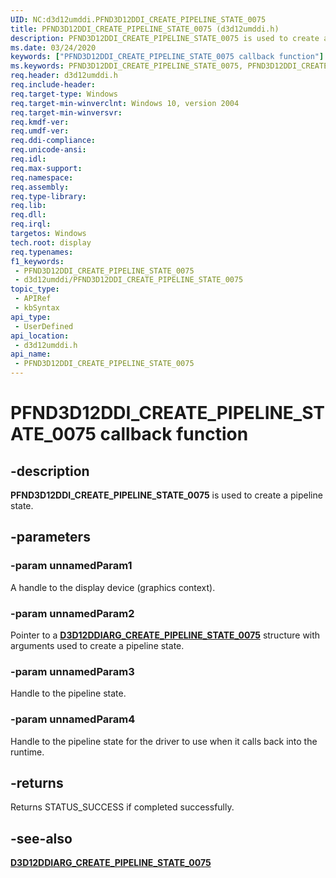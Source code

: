 ```yaml
---
UID: NC:d3d12umddi.PFND3D12DDI_CREATE_PIPELINE_STATE_0075
title: PFND3D12DDI_CREATE_PIPELINE_STATE_0075 (d3d12umddi.h)
description: PFND3D12DDI_CREATE_PIPELINE_STATE_0075 is used to create a pipeline state.
ms.date: 03/24/2020
keywords: ["PFND3D12DDI_CREATE_PIPELINE_STATE_0075 callback function"]
ms.keywords: PFND3D12DDI_CREATE_PIPELINE_STATE_0075, PFND3D12DDI_CREATE_PIPELINE_STATE_0075 entry, PFND3D12DDI_CREATE_PIPELINE_STATE_0075 entry point [Display Devices], d3d12umddi/PFND3D12DDI_CREATE_PIPELINE_STATE_0075, display.pfnd3d12ddi_create_pipeline_state_0075
req.header: d3d12umddi.h
req.include-header: 
req.target-type: Windows
req.target-min-winverclnt: Windows 10, version 2004
req.target-min-winversvr: 
req.kmdf-ver: 
req.umdf-ver: 
req.ddi-compliance: 
req.unicode-ansi: 
req.idl: 
req.max-support: 
req.namespace: 
req.assembly: 
req.type-library: 
req.lib: 
req.dll: 
req.irql: 
targetos: Windows
tech.root: display
req.typenames: 
f1_keywords:
 - PFND3D12DDI_CREATE_PIPELINE_STATE_0075
 - d3d12umddi/PFND3D12DDI_CREATE_PIPELINE_STATE_0075
topic_type:
 - APIRef
 - kbSyntax
api_type:
 - UserDefined
api_location:
 - d3d12umddi.h
api_name:
 - PFND3D12DDI_CREATE_PIPELINE_STATE_0075
---
```


# PFND3D12DDI_CREATE_PIPELINE_STATE_0075 callback function


## -description

**PFND3D12DDI_CREATE_PIPELINE_STATE_0075** is used to create a pipeline state.

## -parameters

### -param unnamedParam1

A handle to the display device (graphics context).

### -param unnamedParam2

Pointer to a [**D3D12DDIARG_CREATE_PIPELINE_STATE_0075**](ns-d3d12umddi-d3d12ddiarg_create_pipeline_state_0075.md) structure with arguments used to create a pipeline state.

### -param unnamedParam3

Handle to the pipeline state.

### -param unnamedParam4

Handle to the pipeline state for the driver to use when it calls back into the runtime.

## -returns

Returns STATUS_SUCCESS if completed successfully.

## -see-also

[**D3D12DDIARG_CREATE_PIPELINE_STATE_0075**](ns-d3d12umddi-d3d12ddiarg_create_pipeline_state_0075.md)

